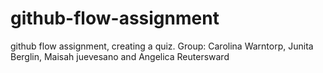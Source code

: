 # github-flow-assignment
github flow assignment, creating a quiz. Group: Carolina Warntorp, Junita Berglin, Maisah juevesano and Angelica Reutersward
